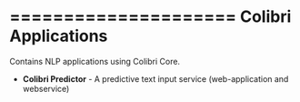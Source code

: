 =====================
Colibri Applications
=====================

Contains NLP applications using Colibri Core.

* **Colibri Predictor** - A predictive text input service (web-application and webservice)

